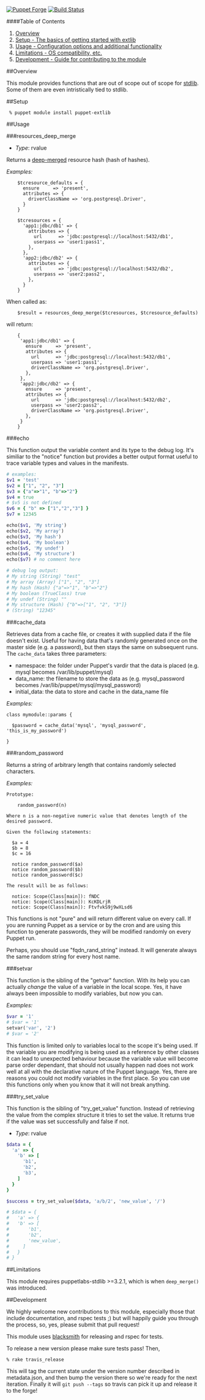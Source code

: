 [![Puppet Forge](http://img.shields.io/puppetforge/v/puppet/extlib.svg)](https://forge.puppetlabs.com/puppet/extlib)
[![Build Status](https://img.shields.io/travis/puppet-community/puppet-extlib/master.svg)](https://travis-ci.org/puppet-community/puppet-extlib)

####Table of Contents

1. [Overview](#overview)
3. [Setup - The basics of getting started with extlib](#setup)
4. [Usage - Configuration options and additional functionality](#usage)
5. [Limitations - OS compatibility, etc.](#limitations)
6. [Development - Guide for contributing to the module](#development)

##Overview

This module provides functions that are out of scope out of scope for
[stdlib](https://github.com/puppetlabs/puppetlabs-stdlib). Some of them are
even intristically tied to stdlib.

##Setup

```console
 % puppet module install puppet-extlib
```

##Usage

###resources_deep_merge

- *Type*: rvalue

Returns a [deep-merged](#deep_merge) resource hash (hash of hashes).

*Examples:*

```puppet
    $tcresource_defaults = {
      ensure     => 'present',
      attributes => {
        driverClassName => 'org.postgresql.Driver',
      }
    }

    $tcresources = {
      'app1:jdbc/db1' => {
        attributes => {
          url      => 'jdbc:postgresql://localhost:5432/db1',
          userpass => 'user1:pass1',
        },
      },
      'app2:jdbc/db2' => {
        attributes => {
          url      => 'jdbc:postgresql://localhost:5432/db2',
          userpass => 'user2:pass2',
        },
      }
    }
```

When called as:

```puppet
    $result = resources_deep_merge($tcresources, $tcresource_defaults)
```

will return:

```puppet
    {
     'app1:jdbc/db1' => {
       ensure     => 'present',
       attributes => {
         url      => 'jdbc:postgresql://localhost:5432/db1',
         userpass => 'user1:pass1',
         driverClassName => 'org.postgresql.Driver',
       },
     },
     'app2:jdbc/db2' => {
       ensure     => 'present',
       attributes => {
         url      => 'jdbc:postgresql://localhost:5432/db2',
         userpass => 'user2:pass2',
         driverClassName => 'org.postgresql.Driver',
       },
     }
    }
```

###echo

This function output the variable content and its type to the
debug log. It's similiar to the "notice" function but provides
a better output format useful to trace variable types and values
in the manifests.

```ruby
# examples:
$v1 = 'test'
$v2 = ["1", "2", "3"]
$v3 = {"a"=>"1", "b"=>"2"}
$v4 = true
# $v5 is not defined
$v6 = { "b" => ["1","2","3"] }
$v7 = 12345

echo($v1, 'My string')
echo($v2, 'My array')
echo($v3, 'My hash')
echo($v4, 'My boolean')
echo($v5, 'My undef')
echo($v6, 'My structure')
echo($v7) # no comment here

# debug log output:
# My string (String) "test"
# My array (Array) ["1", "2", "3"]
# My hash (Hash) {"a"=>"1", "b"=>"2"}
# My boolean (TrueClass) true
# My undef (String) ""
# My structure (Hash) {"b"=>["1", "2", "3"]}
# (String) "12345"
```

###cache_data

Retrieves data from a cache file, or creates it with supplied data if the file doesn't exist. Useful for having data that's randomly generated once on the master side (e.g. a password), but then stays the same on subsequent runs. The `cache_data` takes three parameters:

 * namespace: the folder under Puppet's vardir that the data is placed (e.g. mysql becomes /var/lib/puppet/mysql)
 * data_name: the filename to store the data as (e.g. mysql_password becomes /var/lib/puppet/mysql/mysql_password)
 * initial_data: the data to store and cache in the data_name file 

*Examples:*

```
class mymodule::params {

  $password = cache_data('mysql', 'mysql_password', 'this_is_my_password')

}
```

###random_password

Returns a string of arbitrary length that contains randomly selected characters.

*Examples:*

```
Prototype:

    random_password(n)

Where n is a non-negative numeric value that denotes length of the desired password.

Given the following statements:

  $a = 4
  $b = 8
  $c = 16

  notice random_password($a)
  notice random_password($b)
  notice random_password($c)

The result will be as follows:

  notice: Scope(Class[main]): fNDC
  notice: Scope(Class[main]): KcKDLrjR
  notice: Scope(Class[main]): FtvfvkS9j9wXLsd6
```

This functions is not "pure" and will return different value on every call.
If you are running Puppet as a service or by the cron and are using this
function to generate passwords, they will be modified randomly on every Puppet run.

Perhaps, you should use "fqdn_rand_string" instead. It will generate always the
same random string for every host name.

###setvar

This function is the sibling of the "getvar" function. With its help you can
actually *change* the value of a variable in the local scope. Yes, it have
always been impossible to modify variables, but now you can.

*Examples:*
```ruby
$var = '1'
# $var = '1'
setvar('var', '2')
# $var = '2'
```

This function is limited only to variables local to the scope it's being used.
If the variable you are modifying is being used as a reference by other classes
it can lead to unexpected behaviour because the variable value will become parse
order dependant, that should not usually happen nad does not work well at all with
the declarative nature of the Puppet language. Yes, there are reasons you could
not modify variables in the first place. So you can use this functions only when
you know that it will not break anything.

###try_set_value

This function is the sibling of "try_get_value" function. Instead of retrieving
the value from the complex structure it tries to set the value. It returns true
if the value was set successfully and false if not.

- *Type*: rvalue

```ruby
$data = {
  'a' => {
    'b' => [
      'b1',
      'b2',
      'b3',
    ]
  }
}

$success = try_set_value($data, 'a/b/2', 'new_value', '/')

# $data = {
#   'a' => {
#   'b' => [
#       'b1',
#       'b2',
#       'new_value',
#     ]
#   }
# }
```

##Limitations

This module requires puppetlabs-stdlib >=3.2.1, which is when `deep_merge()`
was introduced.

##Development

We highly welcome new contributions to this module, especially those that
include documentation, and rspec tests ;) but will happily guide you through
the process, so, yes, please submit that pull request!

This module uses [blacksmith](https://github.com/maestrodev/puppet-blacksmith)
for releasing and rspec for tests.

To release a new version please make sure tests pass! Then,

```shell
% rake travis_release
```

This will tag the current state under the version number described in
metadata.json, and then bump the version there so we're ready for the next
iteration. Finally it will `git push --tags` so travis can pick it up and
release it to the forge!
